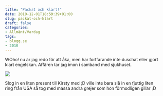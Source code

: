 ```yaml
---
title: "Packat och klart!"
date: 2010-12-01T18:59:39+01:00
slug: packat-och-klart
draft: false
categories:
- Allmänt/Vardag
tags:
- blogg.se
- 2010
---
```

WOho! nu är jag redo för att åka, men har fortfarande inte duschat eller gjort klart engelskan. Affären tar jag imon i samband med sjukhuset.  
  
  
![](/assets/images/blogg.se/dsc00154_119700995.jpg)  
  
Slog in en liten present till Kirsty med ;D ville inte bara slå in en fjuttig liten ring från USA så tog med massa andra grejer som hon förmodligen gillar ;D
